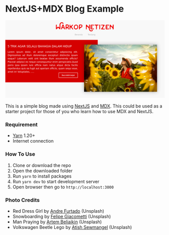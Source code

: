 # NextJS+MDX Blog Example

<img src="preview.png" width="700">

This is a simple blog made using [NextJS](https://nextjs.org/) and [MDX](https://mdxjs.com/). This could be used as a starter project for those of you who learn how to use MDX and NextJS.

### Requirement

* [Yarn](https://yarnpkg.com/) 1.20+
* Internet connection

### How To Use

1. Clone or download the repo
2. Open the downloaded folder
3. Run `yarn` to install packages
4. Run `yarn dev` to start development server
5. Open browser then go to `http://localhost:3000`

### Photo Credits
* Red Dress Girl by [Andre Furtado](https://unsplash.com/photos/4Ttzoy1EQDs) (Unsplash)
* Snowboarding by [Felipe Giacometti](https://unsplash.com/photos/ziaGSKwdzn8) (Unsplash)
* Man Praying by [Artem Beliaikin](https://unsplash.com/photos/MVGwTsDfmes) (Unsplash)
* Volkswagen Beetle Lego by [Atish Sewmangel](https://unsplash.com/photos/NYbTdrBh740) (Unsplash)